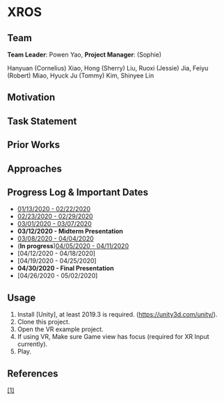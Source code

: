 # XROS
## Team
**Team Leader**: Powen Yao, **Project Manager**: (Sophie)

Hanyuan (Cornelius) Xiao, Hong (Sherry) Liu, Ruoxi (Jessie) Jia, Feiyu (Robert) Miao, Hyuck Ju (Tommy) Kim, Shinyee Lin

## Motivation

## Task Statement

## Prior Works

## Approaches

## Progress Log & Important Dates
* [01/13/2020 - 02/22/2020](blog/log_02_22_20.html)
* [02/23/2020 - 02/29/2020](blog/log_02_29_20.html)
* [03/01/2020 - 03/07/2020](blog/log_03_07_20.html)
* **03/12/2020 - Midterm Presentation**
* [03/08/2020 - 04/04/2020](blog/log_04_04_20.html)
* (**In progress**)[04/05/2020 - 04/11/2020](blog/log_04_11_20.html)
* [04/12/2020 - 04/18/2020]
* [04/19/2020 - 04/25/2020]
* **04/30/2020 - Final Presentation**
* [04/26/2020 - 05/02/2020]

## Usage
1. Install [Unity], at least 2019.3 is required. (https://unity3d.com/unity/).
2. Clone this project.
3. Open the VR example project.
5. If using VR, Make sure Game view has focus (required for XR Input currently).
6. Play.

## References
[[1]]() 
